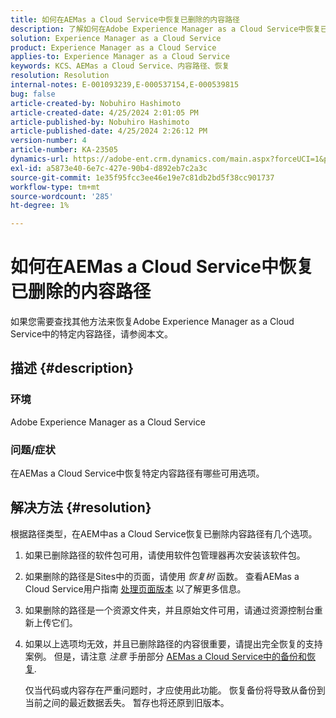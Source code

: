 ```yaml
---
title: 如何在AEMas a Cloud Service中恢复已删除的内容路径
description: 了解如何在Adobe Experience Manager as a Cloud Service中恢复已删除的内容路径。
solution: Experience Manager as a Cloud Service
product: Experience Manager as a Cloud Service
applies-to: Experience Manager as a Cloud Service
keywords: KCS、AEMas a Cloud Service、内容路径、恢复
resolution: Resolution
internal-notes: E-001093239,E-000537154,E-000539815
bug: false
article-created-by: Nobuhiro Hashimoto
article-created-date: 4/25/2024 2:01:05 PM
article-published-by: Nobuhiro Hashimoto
article-published-date: 4/25/2024 2:26:12 PM
version-number: 4
article-number: KA-23505
dynamics-url: https://adobe-ent.crm.dynamics.com/main.aspx?forceUCI=1&pagetype=entityrecord&etn=knowledgearticle&id=c7dcc23d-0c03-ef11-a1fe-6045bd006704
exl-id: a5873e40-6e7c-427e-90b4-d892eb7c2a3c
source-git-commit: 1e35f95fcc3ee46e19e7c81db2bd5f38cc901737
workflow-type: tm+mt
source-wordcount: '285'
ht-degree: 1%

---
```


# 如何在AEMas a Cloud Service中恢复已删除的内容路径


如果您需要查找其他方法来恢复Adobe Experience Manager as a Cloud Service中的特定内容路径，请参阅本文。

## 描述 {#description}


### <b>环境</b>

Adobe Experience Manager as a Cloud Service



### <b>问题/症状</b>

在AEMas a Cloud Service中恢复特定内容路径有哪些可用选项。


## 解决方法 {#resolution}


根据路径类型，在AEM中as a Cloud Service恢复已删除内容路径有几个选项。

1. 如果已删除路径的软件包可用，请使用软件包管理器再次安装该软件包。


2. 如果删除的路径是Sites中的页面，请使用 *恢复树* 函数。 查看AEMas a Cloud Service用户指南 [处理页面版本](https://experienceleague.adobe.com/docs/experience-manager-cloud-service/content/sites/authoring/features/page-versions.html) 以了解更多信息。


3. 如果删除的路径是一个资源文件夹，并且原始文件可用，请通过资源控制台重新上传它们。


4. 如果以上选项均无效，并且已删除路径的内容很重要，请提出完全恢复的支持案例。 但是，请注意 *注意* 手册部分 [AEMas a Cloud Service中的备份和恢复](https://experienceleague.adobe.com/docs/experience-manager-cloud-service/content/operations/backup.html).

   仅当代码或内容存在严重问题时，才应使用此功能。 恢复备份将导致从备份到当前之间的最近数据丢失。 暂存也将还原到旧版本。
